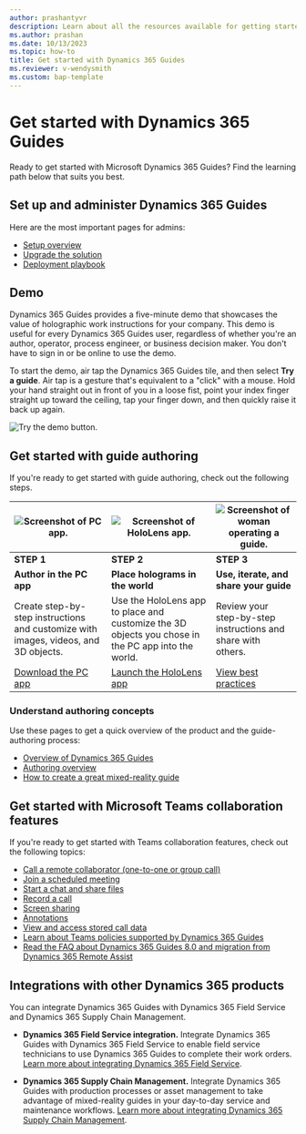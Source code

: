 ```yaml
---
author: prashantyvr
description: Learn about all the resources available for getting started with Dynamics 365 Guides
ms.author: prashan
ms.date: 10/13/2023
ms.topic: how-to
title: Get started with Dynamics 365 Guides
ms.reviewer: v-wendysmith
ms.custom: bap-template
---
```


# Get started with Dynamics 365 Guides

Ready to get started with Microsoft Dynamics 365 Guides? Find the learning path below that suits you best.

## Set up and administer Dynamics 365 Guides

Here are the most important pages for admins:

- [Setup overview](setup.md)
- [Upgrade the solution](upgrade.md)
- [Deployment playbook](admin-deployment-playbook.md)

## Demo

Dynamics 365 Guides provides a five-minute demo that showcases the value of holographic work instructions for your company. This demo is useful for every Dynamics 365 Guides user, regardless of whether you're an author, operator, process engineer, or business decision maker. You don't have to sign in or be online to use the demo.

To start the demo, air tap the Dynamics 365 Guides tile, and then select **Try a guide**. Air tap is a gesture that's equivalent to a "click" with a mouse. Hold your hand straight out in front of you in a loose fist, point your index finger straight up toward the ceiling, tap your finger down, and then quickly raise it back up again.

![Try the demo button.](media/touch-sign-in.jpg "Try the demo button")

## Get started with guide authoring

If you're ready to get started with guide authoring, check out the following steps. 

|![Screenshot of PC app.](media/pc-app.jpg "Screenshot of PC app")|![Screenshot of HoloLens app.](media/hololens-app.jpg "Screenshot of HoloLens app")|![Screenshot of woman operating a guide.](media/best-practices.jpg "Screenshot of woman operating a guide")|
|-----------------------------------|-----------------------------------|-----------------------------------|
|**STEP 1**|**STEP 2**|**STEP 3**|
|**Author in the PC app**|**Place holograms in the world**|**Use, iterate, and share your guide**|
|Create step-by-step instructions and customize with images, videos, and 3D objects.|Use the HoloLens app to place and customize the 3D objects you chose in the PC app into the world. |Review your step-by-step instructions and share with others.|
|[Download the PC app](install-pc-hololens-apps.md#download-the-pc-app)|[Launch the HoloLens app](install-pc-hololens-apps.md#launch-the-hololens-app)|[View best practices](great-guide.md)|

### Understand authoring concepts

Use these pages to get a quick overview of the product and the guide-authoring process:

- [Overview of Dynamics 365 Guides](overview.md)
- [Authoring overview](authoring-overview.md)
- [How to create a great mixed-reality guide](great-guide.md)

## Get started with Microsoft Teams collaboration features

If you're ready to get started with Teams collaboration features, check out the following topics:

- [Call a remote collaborator (one-to-one or group call)](calling-start-call.md)
- [Join a scheduled meeting](calling-meetings.md)
- [Start a chat and share files](calling-chat-file-sharing.md)
- [Record a call](calling-record-call.md)
- [Screen sharing](calling-screen-sharing.md)
- [Annotations](calling-annotations.md)
- [View and access stored call data](call-logging.md)
- [Learn about Teams policies supported by Dynamics 365 Guides](admin-teams-policies.md)
- [Read the FAQ about Dynamics 365 Guides 8.0 and migration from Dynamics 365 Remote Assist](faq.md#dynamics-365-guides-80-and-dynamics-365-remote-assist-faq)

## Integrations with other Dynamics 365 products

You can integrate Dynamics 365 Guides with Dynamics 365 Field Service and Dynamics 365 Supply Chain Management.

- **Dynamics 365 Field Service integration.** Integrate Dynamics 365 Guides with Dynamics 365 Field Service to enable field service technicians to use Dynamics 365 Guides to complete their work orders. [Learn more about integrating Dynamics 365 Field Service](field-service.md).

- **Dynamics 365 Supply Chain Management.** Integrate Dynamics 365 Guides with production processes or asset management to take advantage of mixed-reality guides in your day-to-day service and maintenance workflows. [Learn more about integrating Dynamics 365 Supply Chain Management](admin-integrate-asset-management.md).
